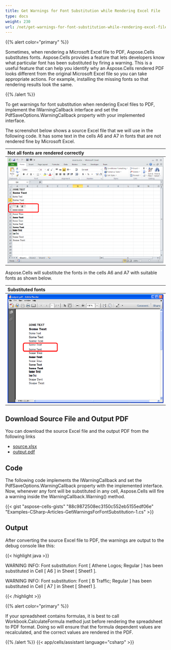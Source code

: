 ```yaml
---
title: Get Warnings for Font Substitution while Rendering Excel File
type: docs
weight: 230
url: /net/get-warnings-for-font-substitution-while-rendering-excel-file/
---
```


{{% alert color="primary" %}} 

Sometimes, when rendering a Microsoft Excel file to PDF, Aspose.Cells substitutes fonts. Aspose.Cells provides a feature that lets developers know what particular font has been substituted by firing a warning. This is a useful feature that can help you identify why an Aspose.Cells rendered PDF looks different from the original Microsoft Excel file so you can take appropriate actions. For example, installing the missing fonts so that rendering results look the same.

{{% /alert %}} 

To get warnings for font substitution when rendering Excel files to PDF, implement the IWarningCallback interface and set the PdfSaveOptions.WarningCallback property with your implemented interface.

The screenshot below shows a source Excel file that we will use in the following code. It has some text in the cells A6 and A7 in fonts that are not rendered fine by Microsoft Excel.

|**Not all fonts are rendered correctly**|
| :- |
|![todo:image_alt_text](get-warnings-for-font-substitution-while-rendering-excel-file_1.png)|
Aspose.Cells will substitute the fonts in the cells A6 and A7 with suitable fonts as shown below.

|**Substituted fonts**|
| :- |
|![todo:image_alt_text](get-warnings-for-font-substitution-while-rendering-excel-file_2.png)|
## **Download Source File and Output PDF**
You can download the source Excel file and the output PDF from the following links

- [source.xlsx](5112611.xlsx)
- [output.pdf](5112616.pdf)
## **Code**
The following code implements the IWarningCallback and set the PdfSaveOptions.WarningCallback property with the implemented interface. Now, whenever any font will be substituted in any cell, Aspose.Cells will fire a warning inside the WarningCallback.Warning() method.



{{< gist "aspose-cells-gists" "88c9872508ec3150c552eb5155edf06e" "Examples-CSharp-Articles-GetWarningsForFontSubstitution-1.cs" >}}
## **Output**
After converting the source Excel file to PDF, the warnings are output to the debug console like this:

{{< highlight java >}}

 WARNING INFO: Font substitution: Font [ Athene Logos; Regular ] has been substituted in Cell [ A6 ] in Sheet [ Sheet1 ].

WARNING INFO: Font substitution: Font [ B Traffic; Regular ] has been substituted in Cell [ A7 ] in Sheet [ Sheet1 ].

{{< /highlight >}}

{{% alert color="primary" %}} 

If your spreadsheet contains formulas, it is best to call Workbook.CalculateFormula method just before rendering the spreadsheet to PDF format. Doing so will ensure that the formula dependent values are recalculated, and the correct values are rendered in the PDF.

{{% /alert %}}
{{< app/cells/assistant language="csharp" >}}